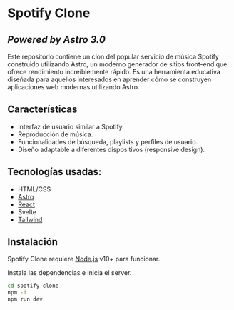 # Spotify Clone
## _Powered by Astro 3.0_

Este repositorio contiene un clon del popular servicio de música Spotify construido utilizando Astro, un moderno generador de sitios front-end que ofrece rendimiento increíblemente rápido. Es una herramienta educativa diseñada para aquellos interesados en aprender cómo se construyen aplicaciones web modernas utilizando Astro.

## Características
- Interfaz de usuario similar a Spotify.
- Reproducción de música.
- Funcionalidades de búsqueda, playlists y perfiles de usuario.
- Diseño adaptable a diferentes dispositivos (responsive design).

## Tecnologías usadas:

- HTML/CSS
- [Astro](https://docs.astro.build/en/getting-started/)
- [React](https://breakdance.github.io/breakdance/)
- Svelte
- [Tailwind](https://tailwindcss.com/docs/installation)

## Instalación

Spotify Clone requiere [Node.js](https://nodejs.org/) v10+ para funcionar.

Instala las dependencias e inicia el server.

```sh
cd spotify-clone
npm -i
npm run dev
```
